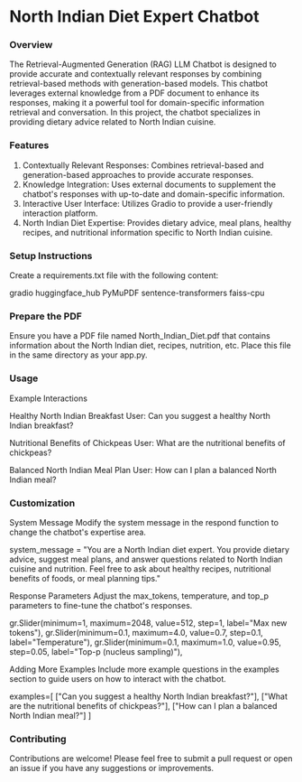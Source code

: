 # North Indian Diet Expert Chatbot
### Overview
The Retrieval-Augmented Generation (RAG) LLM Chatbot is designed to provide accurate and contextually relevant responses by combining retrieval-based methods with generation-based models. This chatbot leverages external knowledge from a PDF document to enhance its responses, making it a powerful tool for domain-specific information retrieval and conversation. In this project, the chatbot specializes in providing dietary advice related to North Indian cuisine.

### Features
1. Contextually Relevant Responses: Combines retrieval-based and generation-based approaches to provide accurate responses.
2. Knowledge Integration: Uses external documents to supplement the chatbot's responses with up-to-date and domain-specific information.
3. Interactive User Interface: Utilizes Gradio to provide a user-friendly interaction platform.
4. North Indian Diet Expertise: Provides dietary advice, meal plans, healthy recipes, and nutritional information specific to North Indian cuisine.

### Setup Instructions
Create a requirements.txt file with the following content:

gradio
huggingface_hub
PyMuPDF
sentence-transformers
faiss-cpu

### Prepare the PDF

Ensure you have a PDF file named North_Indian_Diet.pdf that contains information about the North Indian diet, recipes, nutrition, etc. Place this file in the same directory as your app.py.

### Usage


Example Interactions

Healthy North Indian Breakfast
User: Can you suggest a healthy North Indian breakfast?

Nutritional Benefits of Chickpeas
User: What are the nutritional benefits of chickpeas?

Balanced North Indian Meal Plan
User: How can I plan a balanced North Indian meal?

### Customization
System Message
Modify the system message in the respond function to change the chatbot's expertise area.

system_message = "You are a North Indian diet expert. You provide dietary advice, suggest meal plans, and answer questions related to North Indian cuisine and nutrition. Feel free to ask about healthy recipes, nutritional benefits of foods, or meal planning tips."

Response Parameters
Adjust the max_tokens, temperature, and top_p parameters to fine-tune the chatbot's responses.

gr.Slider(minimum=1, maximum=2048, value=512, step=1, label="Max new tokens"),
gr.Slider(minimum=0.1, maximum=4.0, value=0.7, step=0.1, label="Temperature"),
gr.Slider(minimum=0.1, maximum=1.0, value=0.95, step=0.05, label="Top-p (nucleus sampling)"),

Adding More Examples
Include more example questions in the examples section to guide users on how to interact with the chatbot.

examples=[
    ["Can you suggest a healthy North Indian breakfast?"],
    ["What are the nutritional benefits of chickpeas?"],
    ["How can I plan a balanced North Indian meal?"]
]

### Contributing
Contributions are welcome! Please feel free to submit a pull request or open an issue if you have any suggestions or improvements.
